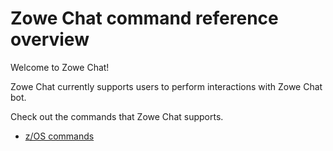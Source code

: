# Zowe Chat command reference overview

Welcome to Zowe Chat!

Zowe Chat currently supports users to perform interactions with Zowe Chat bot.

Check out the commands that Zowe Chat supports.

- [z/OS commands](zos)
